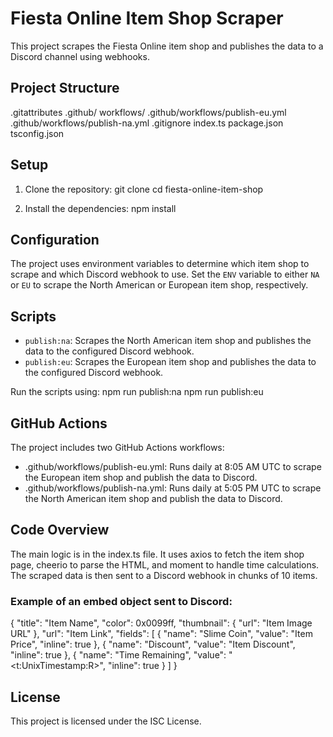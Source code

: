 # Fiesta Online Item Shop Scraper

This project scrapes the Fiesta Online item shop and publishes the data to a Discord channel using webhooks.

## Project Structure

.gitattributes
.github/
workflows/
.github/workflows/publish-eu.yml
.github/workflows/publish-na.yml
.gitignore
index.ts
package.json
tsconfig.json

## Setup

1. Clone the repository:
   git clone <repository-url>
   cd fiesta-online-item-shop

2. Install the dependencies:
   npm install

## Configuration

The project uses environment variables to determine which item shop to scrape and which Discord webhook to use. Set the `ENV` variable to either `NA` or `EU` to scrape the North American or European item shop, respectively.

## Scripts

- `publish:na`: Scrapes the North American item shop and publishes the data to the configured Discord webhook.
- `publish:eu`: Scrapes the European item shop and publishes the data to the configured Discord webhook.

Run the scripts using:
npm run publish:na
npm run publish:eu

## GitHub Actions

The project includes two GitHub Actions workflows:

- .github/workflows/publish-eu.yml: Runs daily at 8:05 AM UTC to scrape the European item shop and publish the data to Discord.
- .github/workflows/publish-na.yml: Runs daily at 5:05 PM UTC to scrape the North American item shop and publish the data to Discord.

## Code Overview

The main logic is in the index.ts file. It uses axios to fetch the item shop page, cheerio to parse the HTML, and moment to handle time calculations. The scraped data is then sent to a Discord webhook in chunks of 10 items.

### Example of an embed object sent to Discord:

{
"title": "Item Name",
"color": 0x0099ff,
"thumbnail": {
"url": "Item Image URL"
},
"url": "Item Link",
"fields": [
{
"name": "Slime Coin",
"value": "Item Price",
"inline": true
},
{
"name": "Discount",
"value": "Item Discount",
"inline": true
},
{
"name": "Time Remaining",
"value": "<t:UnixTimestamp:R>",
"inline": true
}
]
}

## License

This project is licensed under the ISC License.
